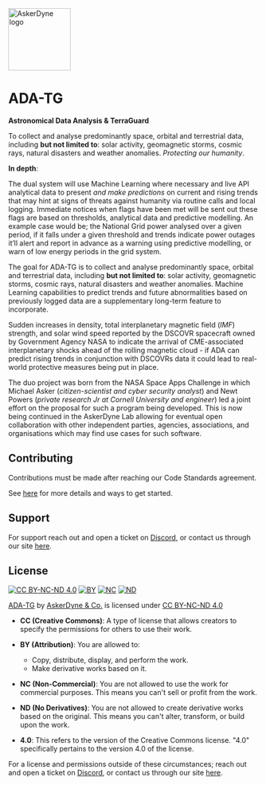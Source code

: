 <img src="https://cdn.discordapp.com/attachments/1155955661209874492/1196617475291349053/logo_new_white.png?ex=65d3f75e&is=65c1825e&hm=1ed98d9b3e310b08122808acb851a45f7152a075d532187c5f76227dfaf2147e" alt="AskerDyne logo" width="125" height="125">

# ADA-TG

**Astronomical Data Analysis & TerraGuard**

To collect and analyse predominantly space, orbital and terrestrial data, including **but not limited to**: solar activity, geomagnetic storms, cosmic rays, natural disasters and weather anomalies.
*Protecting our humanity*.

**In depth**:

The dual system will use Machine Learning where necessary and live API analytical data to present *and make predictions* on current and rising trends that may hint at signs of threats against humanity via routine calls and local logging. Immediate notices when flags have been met will be sent out these flags are based on thresholds, analytical data and predictive modelling. An example case would be; the National Grid power analysed over a given period, if it falls under a given threshold and trends indicate power outages it’ll alert and report in advance as a warning using predictive modelling, or warn of low energy periods in the grid system.


The goal for ADA-TG is to collect and analyse predominantly space, orbital and terrestrial data, including **but not limited to**: solar activity, geomagnetic storms, cosmic rays, natural disasters and weather anomalies. Machine Learning capabilities to predict trends and future abnormalities based on previously logged data are a supplementary long-term feature to incorporate.

Sudden increases in density, total interplanetary magnetic field (*IMF*) strength, and solar wind speed reported by the DSCOVR spacecraft owned by Government Agency NASA to indicate the arrival of CME-associated interplanetary shocks ahead of the rolling magnetic cloud - if ADA can predict rising trends in conjunction with DSCOVRs data it could lead to real-world protective measures being put in place.

The duo project was born from the NASA Space Apps Challenge in which Michael Asker (*citizen-scientist and cyber security analyst*) and Newt Powers (*private research Jr at Cornell University and engineer*) led a joint effort on the proposal for such a program being developed. This is now being continued in the AskerDyne Lab allowing for eventual open collaboration with other independent parties, agencies, associations, and organisations which may find use cases for such software.

## Contributing

Contributions must be made after reaching our Code Standards agreement.

See [here](https://askerdyne.com/code-standards) for more details and ways to get started.

## Support

For support reach out and open a ticket on [Discord](https://discord.askerdyne.com), or contact us through our site [here](https://askerdyne.com).

## License

[![CC BY-NC-ND 4.0](https://mirrors.creativecommons.org/presskit/icons/cc.svg?ref=chooser-v1)](http://creativecommons.org/licenses/by-nc-nd/4.0/?ref=chooser-v1) [![BY](https://mirrors.creativecommons.org/presskit/icons/by.svg?ref=chooser-v1)](http://creativecommons.org/licenses/by-nc-nd/4.0/?ref=chooser-v1) [![NC](https://mirrors.creativecommons.org/presskit/icons/nc.svg?ref=chooser-v1)](http://creativecommons.org/licenses/by-nc-nd/4.0/?ref=chooser-v1) [![ND](https://mirrors.creativecommons.org/presskit/icons/nd.svg?ref=chooser-v1)](http://creativecommons.org/licenses/by-nc-nd/4.0/?ref=chooser-v1)

[ADA-TG](https://labs.askerdyne.com/) by [AskerDyne & Co.](https://askerdyne.com) is licensed under [CC BY-NC-ND 4.0](http://creativecommons.org/licenses/by-nc-nd/4.0/?ref=chooser-v1)

- **CC (Creative Commons)**: A type of license that allows creators to specify the permissions for others to use their work.

- **BY (Attribution)**: You are allowed to:
  - Copy, distribute, display, and perform the work.
  - Make derivative works based on it.

- **NC (Non-Commercial)**: You are not allowed to use the work for commercial purposes. This means you can't sell or profit from the work.

- **ND (No Derivatives)**: You are not allowed to create derivative works based on the original. This means you can't alter, transform, or build upon the work.

- **4.0**: This refers to the version of the Creative Commons license. "4.0" specifically pertains to the version 4.0 of the license.

For a license and permissions outside of these circumstances; reach out and open a ticket on [Discord](https://discord.askerdyne.com), or contact us through our site [here](https://askerdyne.com).
